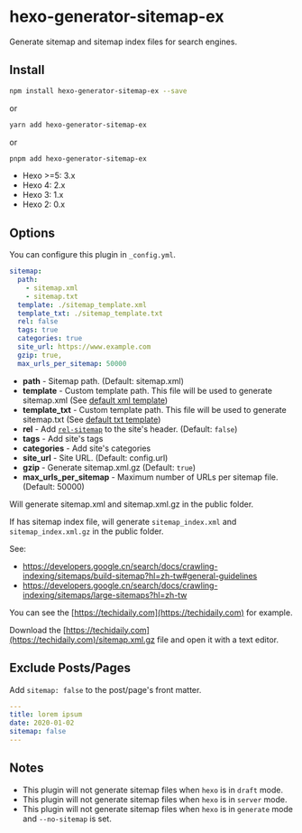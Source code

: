 # hexo-generator-sitemap-ex

Generate sitemap and sitemap index files for search engines.

## Install

``` bash
npm install hexo-generator-sitemap-ex --save
```

or

``` bash
yarn add hexo-generator-sitemap-ex
```

or

``` bash
pnpm add hexo-generator-sitemap-ex
```

- Hexo >=5: 3.x
- Hexo 4: 2.x
- Hexo 3: 1.x
- Hexo 2: 0.x

## Options

You can configure this plugin in `_config.yml`.

``` yaml
sitemap:
  path: 
    - sitemap.xml
    - sitemap.txt
  template: ./sitemap_template.xml
  template_txt: ./sitemap_template.txt
  rel: false
  tags: true
  categories: true
  site_url: https://www.example.com
  gzip: true,
  max_urls_per_sitemap: 50000
```

- **path** - Sitemap path. (Default: sitemap.xml)
- **template** - Custom template path. This file will be used to generate sitemap.xml (See [default xml template](/sitemap.xml))
- **template_txt** - Custom template path. This file will be used to generate sitemap.txt (See [default txt template](/sitemap.txt))
- **rel** - Add [`rel-sitemap`](http://microformats.org/wiki/rel-sitemap) to the site's header. (Default: `false`)
- **tags** - Add site's tags
- **categories** - Add site's categories
- **site_url** - Site URL. (Default: config.url)
- **gzip** - Generate sitemap.xml.gz (Default: `true`)
- **max_urls_per_sitemap** - Maximum number of URLs per sitemap file. (Default: 50000)

Will generate sitemap.xml and sitemap.xml.gz in the public folder.

If has sitemap index file, will generate `sitemap_index.xml` and `sitemap_index.xml.gz` in the public folder.

See:

- <https://developers.google.cn/search/docs/crawling-indexing/sitemaps/build-sitemap?hl=zh-tw#general-guidelines>
- <https://developers.google.cn/search/docs/crawling-indexing/sitemaps/large-sitemaps?hl=zh-tw>

You can see the [https://techidaily.com](https://techidaily.com) for example.

Download the [https://techidaily.com](https://techidaily.com)/sitemap.xml.gz file and open it with a text editor.

## Exclude Posts/Pages

Add `sitemap: false` to the post/page's front matter.

``` yml
---
title: lorem ipsum
date: 2020-01-02
sitemap: false
---
```

## Notes

- This plugin will not generate sitemap files when `hexo` is in `draft` mode.
- This plugin will not generate sitemap files when `hexo` is in `server` mode.
- This plugin will not generate sitemap files when `hexo` is in `generate` mode and `--no-sitemap` is set.
